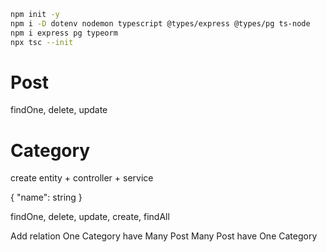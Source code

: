 ```bash
npm init -y
npm i -D dotenv nodemon typescript @types/express @types/pg ts-node
npm i express pg typeorm
npx tsc --init
```



# Post
findOne, delete, update

# Category 
create entity + controller + service

{
    "name": string
}

findOne, delete, update, create, findAll

Add relation
One Category have Many Post
Many Post have One Category
